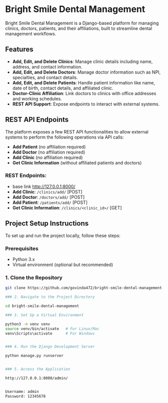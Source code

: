 # Bright Smile Dental Management

Bright Smile Dental Management is a Django-based platform for managing clinics, doctors, patients, and their affiliations, built to streamline dental management workflows.

## Features
- **Add, Edit, and Delete Clinics**: Manage clinic details including name, address, and contact information.
- **Add, Edit, and Delete Doctors**: Manage doctor information such as NPI, specialties, and contact details.
- **Add, Edit, and Delete Patients**: Handle patient information like name, date of birth, contact details, and affiliated clinic.
- **Doctor-Clinic Affiliation**: Link doctors to clinics with office addresses and working schedules.
- **REST API Support**: Expose endpoints to interact with external systems.

## REST API Endpoints

The platform exposes a few REST API functionalities to allow external systems to perform the following operations via API calls:

- **Add Patient** (no affiliation required)
- **Add Doctor** (no affiliation required)
- **Add Clinic** (no affiliation required)
- **Get Clinic Information** (without affiliated patients and doctors)

### REST Endpoints:
- base link http://127.0.0.1:8000/
- **Add Clinic**: `/clinics/add/` [POST]
- **Add Doctor**: `/doctors/add/` [POST]
- **Add Patient**: `/patients/add/` [POST]
- **Get Clinic Information**: `/clinics/<clinic_id>/` [GET]

## Project Setup Instructions

To set up and run the project locally, follow these steps:

### Prerequisites
- Python 3.x
- Virtual environment (optional but recommended)

### 1. Clone the Repository

```bash
git clone https://github.com/govinda472/bright-smile-dental-management.git

### 2. Navigate to the Project Directory

cd bright-smile-dental-management

### 3. Set Up a Virtual Environment 

python3 -m venv venv
source venv/bin/activate   # For Linux/Mac
venv\Scripts\activate      # For Windows


### 4. Run the Django Development Server

python manage.py runserver


### 5. Access the Application

http://127.0.0.1:8000/admin/


Username: admin
Password: 12345678


